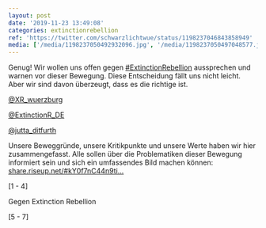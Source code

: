 ```yaml
---
layout: post
date: '2019-11-23 13:49:08'
categories: extinctionrebellion
ref: 'https://twitter.com/schwarzlichtwue/status/1198237046843858949'
media: ['/media/1198237050492932096.jpg', '/media/1198237050497048577.jpg', '/media/1198237050589384704.jpg', '/media/1198237050849374208.jpg', '/media/1198237084827435014.jpg', '/media/1198237085330804745.jpg', '/media/1198237085649518592.jpg']
---
```

Genug! Wir wollen uns offen gegen [#ExtinctionRebellion](/t/extinctionrebellion) aussprechen und warnen vor dieser Bewegung. Diese Entscheidung fällt uns nicht leicht. Aber wir sind davon überzeugt, dass es die richtige ist.



[@XR_wuerzburg](https://twitter.com/XR_wuerzburg)

[@ExtinctionR_DE](https://twitter.com/ExtinctionR_DE)

[@jutta_ditfurth](https://twitter.com/jutta_ditfurth)

Unsere Beweggründe, unsere Kritikpunkte und unsere Werte haben wir hier zusammengefasst. Alle sollen über die Problematiken dieser Bewegung informiert sein und sich ein umfassendes Bild machen können: [share.riseup.net/#kY0f7nC44n9ti…](https://share.riseup.net/#kY0f7nC44n9tip_SEJ5mVg)

[1 - 4]



Gegen Extinction Rebellion 

[5 - 7] 
